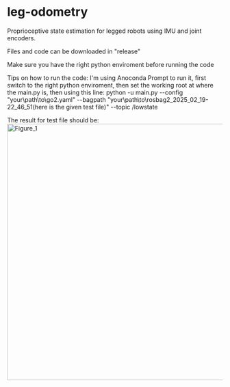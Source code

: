 # leg-odometry
Proprioceptive state estimation for legged robots using IMU and joint encoders.

Files and code can be downloaded in "release"

Make sure you have the right python enviroment before running the code

Tips on how to run the code:
  I'm using Anoconda Prompt to run it, first switch to the right python enviroment, then set the working root at where the main.py is, then using this line:
  python -u main.py --config "your\path\to\go2.yaml" --bagpath "your\path\to\rosbag2_2025_02_19-22_46_51(here is the given test file)" --topic /lowstate

The result for test file should be:
<img width="600" height="600" alt="Figure_1" src="https://github.com/user-attachments/assets/5e6b3e12-aabd-4f6f-8c71-4b553476a118" />
